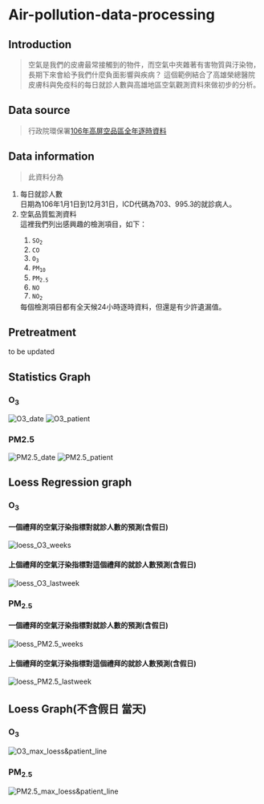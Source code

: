 ﻿<!DOCTYPE html>
<html lang="en">
<head>
	<meta charset="UTF-8">
</head>
<body>

<h1>Air-pollution-data-processing</h1>

<h2>Introduction</h2>

> 空氣是我們的皮膚最常接觸到的物件，而空氣中夾雜著有害物質與汙染物，長期下來會給予我們什麼負面影響與疾病？
  這個範例結合了高雄榮總醫院皮膚科與免疫科的每日就診人數與高雄地區空氣觀測資料來做初步的分析。


<h2>Data source</h2>

><p>行政院環保署<a href="https://taqm.epa.gov.tw/taqm/tw/YearlyDataDownload.aspx">106年高屏空品區全年逐時資料</a></p>

<h2>Data information</h2>

>此資料分為

<p><ol>
<li>每日就診人數</li>
	日期為106年1月1日到12月31日，ICD代碼為703、995.3的就診病人。
<li>空氣品質監測資料</li>
	這裡我們列出感興趣的檢測項目，如下：
	<ol>
		<li><code>SO<sub>2</sub></code></li>
		<li><code>CO</code></li>
		<li><code>O<sub>3</sub></code></li>
		<li><code>PM<sub>10</sub></code></li>
		<li><code>PM<sub>2.5</sub></code></li>
		<li><code>NO</code></li>
		<li><code>NO<sub>2</sub></code></li>
	</ol>
	每個檢測項目都有全天候24小時逐時資料，但還是有少許遺漏值。	
</ol></p>

<h2>Pretreatment</h2>

<p>to be updated</p>

<h2>Statistics Graph</h2>
<h3>O<sub>3</sub></h3>
<img src="https://github.com/schifferm/Air-pollution-data-processing/blob/master/O3_date.png" alt="O3_date">
<img src="https://github.com/schifferm/Air-pollution-data-processing/blob/master/O3_patient.png" alt="O3_patient">
<h3>PM2.5</h3>
<img src="https://github.com/schifferm/Air-pollution-data-processing/blob/master/PM2.5_date.png" alt="PM2.5_date">
<img src="https://github.com/schifferm/Air-pollution-data-processing/blob/master/PM2.5_patient.png" alt="PM2.5_patient">
<h2>Loess Regression graph </h2>
<h3>O<sub>3</sub></h3>
<h4>一個禮拜的空氣汙染指標對就診人數的預測(含假日)</h4>
<img src="https://github.com/schifferm/Air-pollution-data-processing/blob/master/loess_O3_weeks.png" alt="loess_O3_weeks">
<h4>上個禮拜的空氣汙染指標對這個禮拜的就診人數預測(含假日)</h4>
<img src="https://github.com/schifferm/Air-pollution-data-processing/blob/master/loess_O3_lastweek.png" alt="loess_O3_lastweek">
<h3>PM<sub>2.5</sub></h3>
<h4>一個禮拜的空氣汙染指標對就診人數的預測(含假日)</h4>
<img src="https://github.com/schifferm/Air-pollution-data-processing/blob/master/loess_PM2.5_weeks.png" alt="loess_PM2.5_weeks">
<h4>上個禮拜的空氣汙染指標對這個禮拜的就診人數預測(含假日)</h4>
<img src="https://github.com/schifferm/Air-pollution-data-processing/blob/master/loess_PM2.5_lastweek.png" alt="loess_PM2.5_lastweek">
<h2>Loess Graph(不含假日 當天)</h2>
<h3>O<sub>3</sub></h3>
<img src="https://github.com/schifferm/Air-pollution-data-processing/blob/master/nonegative/O3_max_loess&patient_line.png" alt="O3_max_loess&patient_line">
<h3>PM<sub>2.5</sub></h3>
<img src="https://github.com/schifferm/Air-pollution-data-processing/blob/master/nonegative/PM2.5_max_loess&patient_line.png" alt="PM2.5_max_loess&patient_line">

</body>
</html>